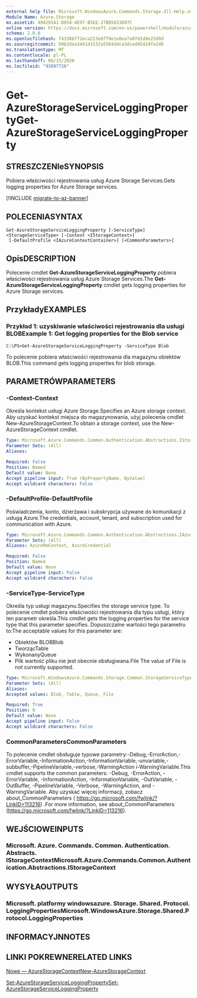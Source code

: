```yaml
---
external help file: Microsoft.WindowsAzure.Commands.Storage.dll-Help.xml
Module Name: Azure.Storage
ms.assetid: 494291A1-D854-4E97-B5EE-27BB5653D97C
online version: https://docs.microsoft.com/en-us/powershell/module/azure.storage/get-azurestorageserviceloggingproperty
schema: 2.0.0
ms.openlocfilehash: f43386ff1eca223e8ff0e1e8ea7a07d1d8e25d0d
ms.sourcegitcommit: b9b2dea3441d1532a5564ddca3dced45424fe2d6
ms.translationtype: MT
ms.contentlocale: pl-PL
ms.lasthandoff: 08/15/2020
ms.locfileid: "93897726"
---
```

# <span data-ttu-id="38b86-101">Get-AzureStorageServiceLoggingProperty</span><span class="sxs-lookup"><span data-stu-id="38b86-101">Get-AzureStorageServiceLoggingProperty</span></span>

## <span data-ttu-id="38b86-102">STRESZCZENIe</span><span class="sxs-lookup"><span data-stu-id="38b86-102">SYNOPSIS</span></span>
<span data-ttu-id="38b86-103">Pobiera właściwości rejestrowania usług Azure Storage Services.</span><span class="sxs-lookup"><span data-stu-id="38b86-103">Gets logging properties for Azure Storage services.</span></span>

[!INCLUDE [migrate-to-az-banner](../../includes/migrate-to-az-banner.md)]

## <span data-ttu-id="38b86-104">POLECENIA</span><span class="sxs-lookup"><span data-stu-id="38b86-104">SYNTAX</span></span>

```
Get-AzureStorageServiceLoggingProperty [-ServiceType] <StorageServiceType> [-Context <IStorageContext>]
 [-DefaultProfile <IAzureContextContainer>] [<CommonParameters>]
```

## <span data-ttu-id="38b86-105">Opis</span><span class="sxs-lookup"><span data-stu-id="38b86-105">DESCRIPTION</span></span>
<span data-ttu-id="38b86-106">Polecenie cmdlet **Get-AzureStorageServiceLoggingProperty** pobiera właściwości rejestrowania usług Azure Storage Services.</span><span class="sxs-lookup"><span data-stu-id="38b86-106">The **Get-AzureStorageServiceLoggingProperty** cmdlet gets logging properties for Azure Storage services.</span></span>

## <span data-ttu-id="38b86-107">Przykłady</span><span class="sxs-lookup"><span data-stu-id="38b86-107">EXAMPLES</span></span>

### <span data-ttu-id="38b86-108">Przykład 1: uzyskiwanie właściwości rejestrowania dla usługi BLOB</span><span class="sxs-lookup"><span data-stu-id="38b86-108">Example 1: Get logging properties for the Blob service</span></span>
```
C:\PS>Get-AzureStorageServiceLoggingProperty -ServiceType Blob
```

<span data-ttu-id="38b86-109">To polecenie pobiera właściwości rejestrowania dla magazynu obiektów BLOB.</span><span class="sxs-lookup"><span data-stu-id="38b86-109">This command gets logging properties for blob storage.</span></span>

## <span data-ttu-id="38b86-110">PARAMETRÓW</span><span class="sxs-lookup"><span data-stu-id="38b86-110">PARAMETERS</span></span>

### <span data-ttu-id="38b86-111">-Context</span><span class="sxs-lookup"><span data-stu-id="38b86-111">-Context</span></span>
<span data-ttu-id="38b86-112">Określa kontekst usługi Azure Storage.</span><span class="sxs-lookup"><span data-stu-id="38b86-112">Specifies an Azure storage context.</span></span>
<span data-ttu-id="38b86-113">Aby uzyskać kontekst miejsca do magazynowania, użyj polecenia cmdlet New-AzureStorageContext.</span><span class="sxs-lookup"><span data-stu-id="38b86-113">To obtain a storage context, use the New-AzureStorageContext cmdlet.</span></span>

```yaml
Type: Microsoft.Azure.Commands.Common.Authentication.Abstractions.IStorageContext
Parameter Sets: (All)
Aliases:

Required: False
Position: Named
Default value: None
Accept pipeline input: True (ByPropertyName, ByValue)
Accept wildcard characters: False
```

### <span data-ttu-id="38b86-114">-DefaultProfile</span><span class="sxs-lookup"><span data-stu-id="38b86-114">-DefaultProfile</span></span>
<span data-ttu-id="38b86-115">Poświadczenia, konto, dzierżawa i subskrypcja używane do komunikacji z usługą Azure.</span><span class="sxs-lookup"><span data-stu-id="38b86-115">The credentials, account, tenant, and subscription used for communication with Azure.</span></span>

```yaml
Type: Microsoft.Azure.Commands.Common.Authentication.Abstractions.IAzureContextContainer
Parameter Sets: (All)
Aliases: AzureRmContext, AzureCredential

Required: False
Position: Named
Default value: None
Accept pipeline input: False
Accept wildcard characters: False
```

### <span data-ttu-id="38b86-116">-ServiceType</span><span class="sxs-lookup"><span data-stu-id="38b86-116">-ServiceType</span></span>
<span data-ttu-id="38b86-117">Określa typ usługi magazynu.</span><span class="sxs-lookup"><span data-stu-id="38b86-117">Specifies the storage service type.</span></span>
<span data-ttu-id="38b86-118">To polecenie cmdlet pobiera właściwości rejestrowania dla typu usługi, który ten parametr określa.</span><span class="sxs-lookup"><span data-stu-id="38b86-118">This cmdlet gets the logging properties for the service type that this parameter specifies.</span></span>
<span data-ttu-id="38b86-119">Dopuszczalne wartości tego parametru to:</span><span class="sxs-lookup"><span data-stu-id="38b86-119">The acceptable values for this parameter are:</span></span>
- <span data-ttu-id="38b86-120">Obiektów BLOB</span><span class="sxs-lookup"><span data-stu-id="38b86-120">Blob</span></span> 
- <span data-ttu-id="38b86-121">Tworząc</span><span class="sxs-lookup"><span data-stu-id="38b86-121">Table</span></span>
- <span data-ttu-id="38b86-122">Wykonany</span><span class="sxs-lookup"><span data-stu-id="38b86-122">Queue</span></span>
- <span data-ttu-id="38b86-123">Plik wartość pliku nie jest obecnie obsługiwana.</span><span class="sxs-lookup"><span data-stu-id="38b86-123">File The value of File is not currently supported.</span></span>

```yaml
Type: Microsoft.WindowsAzure.Commands.Storage.Common.StorageServiceType
Parameter Sets: (All)
Aliases:
Accepted values: Blob, Table, Queue, File

Required: True
Position: 0
Default value: None
Accept pipeline input: False
Accept wildcard characters: False
```

### <span data-ttu-id="38b86-124">CommonParameters</span><span class="sxs-lookup"><span data-stu-id="38b86-124">CommonParameters</span></span>
<span data-ttu-id="38b86-125">To polecenie cmdlet obsługuje typowe parametry:-Debug,-ErrorAction,-ErrorVariable,-InformationAction,-InformationVariable,-unvariable,-subbuffer,-PipelineVariable,-verbose,-WarningAction i-WarningVariable.</span><span class="sxs-lookup"><span data-stu-id="38b86-125">This cmdlet supports the common parameters: -Debug, -ErrorAction, -ErrorVariable, -InformationAction, -InformationVariable, -OutVariable, -OutBuffer, -PipelineVariable, -Verbose, -WarningAction, and -WarningVariable.</span></span> <span data-ttu-id="38b86-126">Aby uzyskać więcej informacji, zobacz about_CommonParameters ( https://go.microsoft.com/fwlink/?LinkID=113216) .</span><span class="sxs-lookup"><span data-stu-id="38b86-126">For more information, see about_CommonParameters (https://go.microsoft.com/fwlink/?LinkID=113216).</span></span>

## <span data-ttu-id="38b86-127">WEJŚCIOWE</span><span class="sxs-lookup"><span data-stu-id="38b86-127">INPUTS</span></span>

### <span data-ttu-id="38b86-128">Microsoft. Azure. Commands. Common. Authentication. Abstracts. IStorageContext</span><span class="sxs-lookup"><span data-stu-id="38b86-128">Microsoft.Azure.Commands.Common.Authentication.Abstractions.IStorageContext</span></span>

## <span data-ttu-id="38b86-129">WYSYŁA</span><span class="sxs-lookup"><span data-stu-id="38b86-129">OUTPUTS</span></span>

### <span data-ttu-id="38b86-130">Microsoft. platformy windowsazure. Storage. Shared. Protocol. LoggingProperties</span><span class="sxs-lookup"><span data-stu-id="38b86-130">Microsoft.WindowsAzure.Storage.Shared.Protocol.LoggingProperties</span></span>

## <span data-ttu-id="38b86-131">INFORMACYJN</span><span class="sxs-lookup"><span data-stu-id="38b86-131">NOTES</span></span>

## <span data-ttu-id="38b86-132">LINKI POKREWNE</span><span class="sxs-lookup"><span data-stu-id="38b86-132">RELATED LINKS</span></span>

[<span data-ttu-id="38b86-133">Nowe — AzureStorageContext</span><span class="sxs-lookup"><span data-stu-id="38b86-133">New-AzureStorageContext</span></span>](./New-AzureStorageContext.md)

[<span data-ttu-id="38b86-134">Set-AzureStorageServiceLoggingProperty</span><span class="sxs-lookup"><span data-stu-id="38b86-134">Set-AzureStorageServiceLoggingProperty</span></span>](./Set-AzureStorageServiceLoggingProperty.md)


